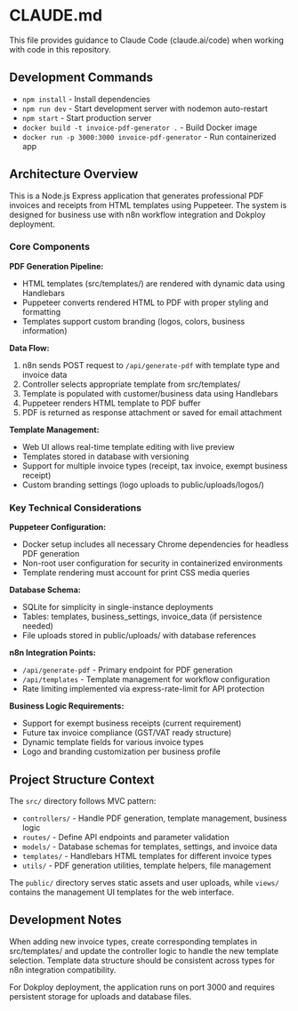 # CLAUDE.md

This file provides guidance to Claude Code (claude.ai/code) when working with code in this repository.

## Development Commands

- `npm install` - Install dependencies
- `npm run dev` - Start development server with nodemon auto-restart
- `npm start` - Start production server
- `docker build -t invoice-pdf-generator .` - Build Docker image
- `docker run -p 3000:3000 invoice-pdf-generator` - Run containerized app

## Architecture Overview

This is a Node.js Express application that generates professional PDF invoices and receipts from HTML templates using Puppeteer. The system is designed for business use with n8n workflow integration and Dokploy deployment.

### Core Components

**PDF Generation Pipeline:**
- HTML templates (src/templates/) are rendered with dynamic data using Handlebars
- Puppeteer converts rendered HTML to PDF with proper styling and formatting
- Templates support custom branding (logos, colors, business information)

**Data Flow:**
1. n8n sends POST request to `/api/generate-pdf` with template type and invoice data
2. Controller selects appropriate template from src/templates/
3. Template is populated with customer/business data using Handlebars
4. Puppeteer renders HTML template to PDF buffer
5. PDF is returned as response attachment or saved for email attachment

**Template Management:**
- Web UI allows real-time template editing with live preview
- Templates stored in database with versioning
- Support for multiple invoice types (receipt, tax invoice, exempt business receipt)
- Custom branding settings (logo uploads to public/uploads/logos/)

### Key Technical Considerations

**Puppeteer Configuration:**
- Docker setup includes all necessary Chrome dependencies for headless PDF generation
- Non-root user configuration for security in containerized environments
- Template rendering must account for print CSS media queries

**Database Schema:**
- SQLite for simplicity in single-instance deployments
- Tables: templates, business_settings, invoice_data (if persistence needed)
- File uploads stored in public/uploads/ with database references

**n8n Integration Points:**
- `/api/generate-pdf` - Primary endpoint for PDF generation
- `/api/templates` - Template management for workflow configuration
- Rate limiting implemented via express-rate-limit for API protection

**Business Logic Requirements:**
- Support for exempt business receipts (current requirement)
- Future tax invoice compliance (GST/VAT ready structure)
- Dynamic template fields for various invoice types
- Logo and branding customization per business profile

## Project Structure Context

The `src/` directory follows MVC pattern:
- `controllers/` - Handle PDF generation, template management, business logic
- `routes/` - Define API endpoints and parameter validation
- `models/` - Database schemas for templates, settings, and invoice data
- `templates/` - Handlebars HTML templates for different invoice types
- `utils/` - PDF generation utilities, template helpers, file management

The `public/` directory serves static assets and user uploads, while `views/` contains the management UI templates for the web interface.

## Development Notes

When adding new invoice types, create corresponding templates in src/templates/ and update the controller logic to handle the new template selection. Template data structure should be consistent across types for n8n integration compatibility.

For Dokploy deployment, the application runs on port 3000 and requires persistent storage for uploads and database files.